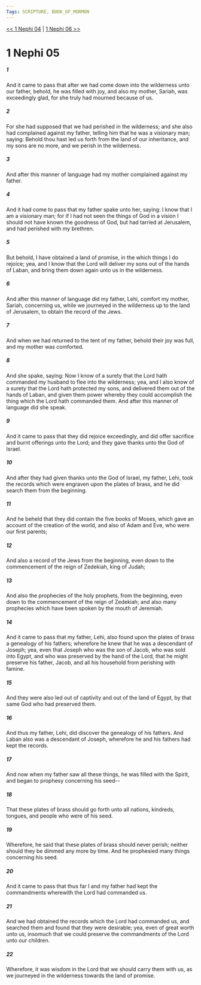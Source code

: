 ```yaml
---
Tags: SCRIPTURE, BOOK_OF_MORMON
---
```


[<< 1 Nephi 04](BOOK_OF_MORMON/01_1_Nephi/1_Nephi_04.md) | [1 Nephi 06 >>](BOOK_OF_MORMON/01_1_Nephi/1_Nephi_06.md)

# 1 Nephi 05

##### 1
 And it came to pass that after we had come down into the wilderness unto our father, behold, he was filled with joy, and also my mother, Sariah, was exceedingly glad, for she truly had mourned because of us.
##### 2
 For she had supposed that we had perished in the wilderness; and she also had complained against my father, telling him that he was a visionary man; saying: Behold thou hast led us forth from the land of our inheritance, and my sons are no more, and we perish in the wilderness.
##### 3
 And after this manner of language had my mother complained against my father.
##### 4
 And it had come to pass that my father spake unto her, saying: I know that I am a visionary man; for if I had not seen the things of God in a vision I should not have known the goodness of God, but had tarried at Jerusalem, and had perished with my brethren.
##### 5
 But behold, I have obtained a land of promise, in the which things I do rejoice; yea, and I know that the Lord will deliver my sons out of the hands of Laban, and bring them down again unto us in the wilderness.
##### 6
 And after this manner of language did my father, Lehi, comfort my mother, Sariah, concerning us, while we journeyed in the wilderness up to the land of Jerusalem, to obtain the record of the Jews.
##### 7
 And when we had returned to the tent of my father, behold their joy was full, and my mother was comforted.
##### 8
 And she spake, saying: Now I know of a surety that the Lord hath commanded my husband to flee into the wilderness; yea, and I also know of a surety that the Lord hath protected my sons, and delivered them out of the hands of Laban, and given them power whereby they could accomplish the thing which the Lord hath commanded them. And after this manner of language did she speak.
##### 9
 And it came to pass that they did rejoice exceedingly, and did offer sacrifice and burnt offerings unto the Lord; and they gave thanks unto the God of Israel.
##### 10
 And after they had given thanks unto the God of Israel, my father, Lehi, took the records which were engraven upon the plates of brass, and he did search them from the beginning.
##### 11
 And he beheld that they did contain the five books of Moses, which gave an account of the creation of the world, and also of Adam and Eve, who were our first parents;
##### 12
 And also a record of the Jews from the beginning, even down to the commencement of the reign of Zedekiah, king of Judah;
##### 13
 And also the prophecies of the holy prophets, from the beginning, even down to the commencement of the reign of Zedekiah; and also many prophecies which have been spoken by the mouth of Jeremiah.
##### 14
 And it came to pass that my father, Lehi, also found upon the plates of brass a genealogy of his fathers; wherefore he knew that he was a descendant of Joseph; yea, even that Joseph who was the son of Jacob, who was sold into Egypt, and who was preserved by the hand of the Lord, that he might preserve his father, Jacob, and all his household from perishing with famine.
##### 15
 And they were also led out of captivity and out of the land of Egypt, by that same God who had preserved them.
##### 16
 And thus my father, Lehi, did discover the genealogy of his fathers. And Laban also was a descendant of Joseph, wherefore he and his fathers had kept the records.
##### 17
 And now when my father saw all these things, he was filled with the Spirit, and began to prophesy concerning his seed--
##### 18
 That these plates of brass should go forth unto all nations, kindreds, tongues, and people who were of his seed.
##### 19
 Wherefore, he said that these plates of brass should never perish; neither should they be dimmed any more by time. And he prophesied many things concerning his seed.
##### 20
 And it came to pass that thus far I and my father had kept the commandments wherewith the Lord had commanded us.
##### 21
 And we had obtained the records which the Lord had commanded us, and searched them and found that they were desirable; yea, even of great worth unto us, insomuch that we could preserve the commandments of the Lord unto our children.
##### 22
 Wherefore, it was wisdom in the Lord that we should carry them with us, as we journeyed in the wilderness towards the land of promise.
